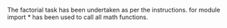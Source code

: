 The factorial task has been undertaken as per the instructions.
for module import * has been used to call all math functions.
